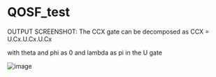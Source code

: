 # QOSF_test

OUTPUT SCREENSHOT:
The CCX gate can be decomposed as CCX = U.Cx.U.Cx.U.Cx

with theta and phi as 0 and lambda as pi in the U gate

![image](https://github.com/Navya-tayi/QOSF_test/assets/79205242/e72dd55b-36e8-45a2-ba9f-36cf64e57012)
